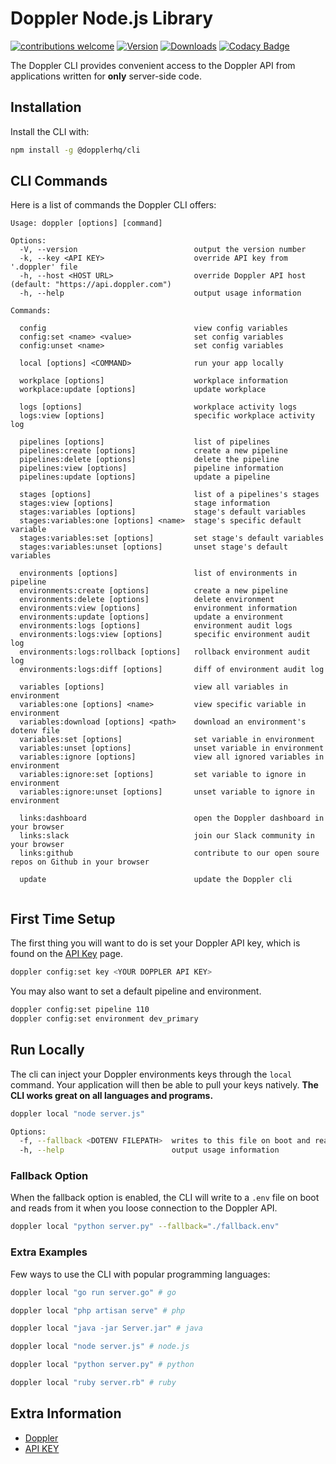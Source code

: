 # Doppler Node.js Library

[![contributions welcome](https://img.shields.io/badge/contributions-welcome-brightgreen.svg?style=flat)](https://github.com/DopplerHQ/cli)
[![Version](https://img.shields.io/npm/v/doppler-cli.svg)](https://www.npmjs.org/package/doppler-cli)
[![Downloads](https://img.shields.io/npm/dm/doppler-cli.svg)](https://www.npmjs.com/package/doppler-cli)
[![Codacy Badge](https://api.codacy.com/project/badge/Grade/fe58518fd26a49aaaf218a6d6838e5af)](https://www.codacy.com/app/Doppler/cli?utm_source=github.com&amp;utm_medium=referral&amp;utm_content=DopplerHQ/cli&amp;utm_campaign=Badge_Grade)

The Doppler CLI provides convenient access to the Doppler API from
applications written for **only** server-side code.

## Installation

Install the CLI with:

``` bash
npm install -g @dopplerhq/cli
```

## CLI Commands

Here is a list of commands the Doppler CLI offers:

``` text
Usage: doppler [options] [command]

Options:
  -V, --version                          output the version number
  -k, --key <API KEY>                    override API key from '.doppler' file
  -h, --host <HOST URL>                  override Doppler API host (default: "https://api.doppler.com")
  -h, --help                             output usage information

Commands:
  
  config                                 view config variables
  config:set <name> <value>              set config variables
  config:unset <name>                    set config variables
  
  local [options] <COMMAND>              run your app locally
  
  workplace [options]                    workplace information
  workplace:update [options]             update workplace
  
  logs [options]                         workplace activity logs
  logs:view [options]                    specific workplace activity log
  
  pipelines [options]                    list of pipelines
  pipelines:create [options]             create a new pipeline
  pipelines:delete [options]             delete the pipeline
  pipelines:view [options]               pipeline information
  pipelines:update [options]             update a pipeline
  
  stages [options]                       list of a pipelines's stages
  stages:view [options]                  stage information
  stages:variables [options]             stage's default variables
  stages:variables:one [options] <name>  stage's specific default variable
  stages:variables:set [options]         set stage's default variables
  stages:variables:unset [options]       unset stage's default variables
  
  environments [options]                 list of environments in pipeline
  environments:create [options]          create a new pipeline
  environments:delete [options]          delete environment
  environments:view [options]            environment information
  environments:update [options]          update a environment
  environments:logs [options]            environment audit logs
  environments:logs:view [options]       specific environment audit log
  environments:logs:rollback [options]   rollback environment audit log
  environments:logs:diff [options]       diff of environment audit log
  
  variables [options]                    view all variables in environment
  variables:one [options] <name>         view specific variable in environment
  variables:download [options] <path>    download an environment's dotenv file
  variables:set [options]                set variable in environment
  variables:unset [options]              unset variable in environment
  variables:ignore [options]             view all ignored variables in environment
  variables:ignore:set [options]         set variable to ignore in environment
  variables:ignore:unset [options]       unset variable to ignore in environment
  
  links:dashboard                        open the Doppler dashboard in your browser
  links:slack                            join our Slack community in your browser
  links:github                           contribute to our open soure repos on Github in your browser
  
  update                                 update the Doppler cli
  

```


## First Time Setup

The first thing you will want to do is set your Doppler API key, which is found on the [API Key](https://doppler.com/workplace/api_key) page.

``` bash
doppler config:set key <YOUR DOPPLER API KEY>
```

You may also want to set a default pipeline and environment.

``` bash
doppler config:set pipeline 110
doppler config:set environment dev_primary
```

## Run Locally

The cli can inject your Doppler environments keys through the `local` command. Your
application will then be able to pull your keys natively. **The CLI works great on all
languages and programs.**

``` bash
doppler local "node server.js"

Options:
  -f, --fallback <DOTENV FILEPATH>  writes to this file on boot and reads from it when you loose connection to the Doppler API.
  -h, --help                        output usage information
``` 

### Fallback Option
When the fallback option is enabled, the CLI will write to a `.env` file on boot and reads from it when you loose connection to the Doppler API.

``` bash
doppler local "python server.py" --fallback="./fallback.env"
```

### Extra Examples
Few ways to use the CLI with popular programming languages:

``` bash
doppler local "go run server.go" # go

doppler local "php artisan serve" # php

doppler local "java -jar Server.jar" # java

doppler local "node server.js" # node.js

doppler local "python server.py" # python

doppler local "ruby server.rb" # ruby
```

## Extra Information

- [Doppler](https://doppler.com)
- [API KEY](https://doppler.com/workplace/api_key)
